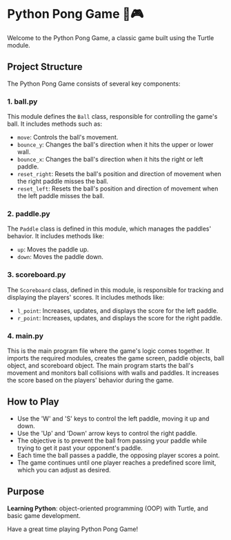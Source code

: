 # Python Pong Game 🏓🎮

Welcome to the Python Pong Game, a classic game built using the Turtle module.

## Project Structure

The Python Pong Game consists of several key components:

### 1. **ball.py**

This module defines the `Ball` class, responsible for controlling the game's ball. It includes methods such as:

- `move`: Controls the ball's movement.
- `bounce_y`: Changes the ball's direction when it hits the upper or lower wall.
- `bounce_x`: Changes the ball's direction when it hits the right or left paddle.
- `reset_right`: Resets the ball's position and direction of movement when the right paddle misses the ball.
- `reset_left`: Resets the ball's position and direction of movement when the left paddle misses the ball.

### 2. **paddle.py**

The `Paddle` class is defined in this module, which manages the paddles' behavior. It includes methods like:

- `up`: Moves the paddle up.
- `down`: Moves the paddle down.

### 3. **scoreboard.py**

The `Scoreboard` class, defined in this module, is responsible for tracking and displaying the players' scores. It includes methods like:

- `l_point`: Increases, updates, and displays the score for the left paddle.
- `r_point`: Increases, updates, and displays the score for the right paddle.

### 4. **main.py**

This is the main program file where the game's logic comes together. It imports the required modules, creates the game screen, paddle objects, ball object, and scoreboard object. The main program starts the ball's movement and monitors ball collisions with walls and paddles. It increases the score based on the players' behavior during the game.

## How to Play

- Use the 'W' and 'S' keys to control the left paddle, moving it up and down.
- Use the 'Up' and 'Down' arrow keys to control the right paddle.
- The objective is to prevent the ball from passing your paddle while trying to get it past your opponent's paddle.
- Each time the ball passes a paddle, the opposing player scores a point.
- The game continues until one player reaches a predefined score limit, which you can adjust as desired.

## Purpose

**Learning Python**: object-oriented programming (OOP) with Turtle, and basic game development.

Have a great time playing Python Pong Game!
